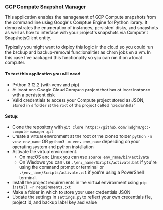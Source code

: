 ### GCP Compute Snapshot Manager
This application enables the management of GCP Compute snapshots from the command line using Google's Comptue Engine for Python library. It demonstrates the enumeration of instances, persistent disks, and snapshots as well as how to interface with your project's snapshots via Compute's SnapshotsClient entity. 

Typically you might want to deploy this logic in the cloud so you could run the backup and backup-removal functionalities as chron jobs on a vm. In this case I've packaged this functionality so you can run it on a local computer.

 #### To test this application you will need:
 - Python 3 12.2 (with venv and pip)
 - At least one Google Cloud Compute project that has at least instance with a persistent disk
 - Valid credentials to access your Compute project stored as JSON, stored in a folder at the root of the project called 'credentials'

#### Setup:

 - Clone the repository with `git clone https://github.com/TadghW/gcp-compute-manager.git`
 - Create a virtual environment at the root of the cloned folder `python -m venv env_name` OR `python3 -m venv env_name` depending on your operating system and python installation
 - Activate the virtual environment. 
	 - On macOS and Linux you can use `source env_name/bin/activate`
	 - On Windows you can use `.\env_name/Scripts/activate.bat` if you're using the command prompt or terminal, or `.\env_name/Scripts/activate.ps1` if you're using a PowerShell terminal.
- Install the project requirements in the virtual environment using `pip install -r requirements.txt`
- Make a folder in which to store your user credentials JSON
- Update the settings in `settings.py` to reflect your own credentials file, project id, and backup label key and value